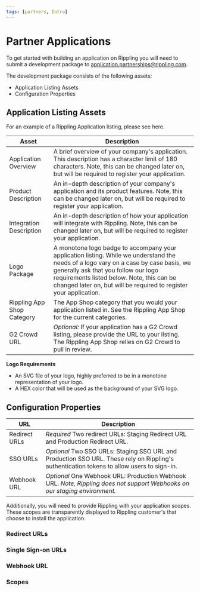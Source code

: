 ```yaml
---
tags: [partners, Intro]
---
```


# Partner Applications

To get started with building an application on Rippling you will need to submit a development package to [application.partnerships@rippling.com](mailto:application.partnerships@rippling.com).

The development package consists of the following assets:

- Application Listing Assets
- Configuration Properties

## Application Listing Assets

For an example of a Rippling Application listing, please see here.

| Asset                      | Description                                                                                                                                                                                                                                                                                    |
| -------------------------- | ---------------------------------------------------------------------------------------------------------------------------------------------------------------------------------------------------------------------------------------------------------------------------------------------- |
| Application Overview       | A brief overview of your company's application. This description has a character limit of 180 characters. Note, this can be changed later on, but will be required to register your application.                                                                                               |
| Product Description        | An in-depth description of your company's application and its product features. Note, this can be changed later on, but will be required to register your application.                                                                                                                         |
| Integration Description    | An in-depth description of how your application will integrate with Rippling. Note, this can be changed later on, but will be required to register your application.                                                                                                                           |
| Logo Package               | A monotone logo badge to accompany your application listing. While we understand the needs of a logo vary on a case by case basis, we generally ask that you follow our logo requirements listed below. Note, this can be changed later on, but will be required to register your application. |
| Rippling App Shop Category | The App Shop category that you would your application listed in. See the Rippling App Shop for the current categories.                                                                                                                                                                         |
| G2 Crowd URL               | _Optional:_ If your application has a G2 Crowd listing, please provide the URL to your listing. The Rippling App Shop relies on G2 Crowd to pull in review.                                                                                                                                    |

**Logo Requirements**

- An SVG file of your logo, highly preferred to be in a monotone representation of your logo. 
- A HEX color that will be used as the background of your SVG logo.

## Configuration Properties

| URL           | Description                                                                                                                                                    |
| ------------- | -------------------------------------------------------------------------------------------------------------------------------------------------------------- |
| Redirect URLs | *Required* Two redirect URLs: Staging Redirect URL and Production Redirect URL.                                                            |
| SSO URLs      | *Optional* Two SSO URLs: Staging SSO URL and Production SSO URL. These rely on Rippling's authentication tokens to allow users to sign-in. |
| Webhook URL   | *Optional* One Webhook URL: Production Webhook URL. _Note, Rippling does not support Webhooks on our staging environment._                 |

Additionally, you will need to provide Rippling with your application scopes. These scopes are transparently displayed to Rippling customer's that choose to install the application.

### Redirect URLs

### Single Sign-on URLs

### Webhook URL

### Scopes
